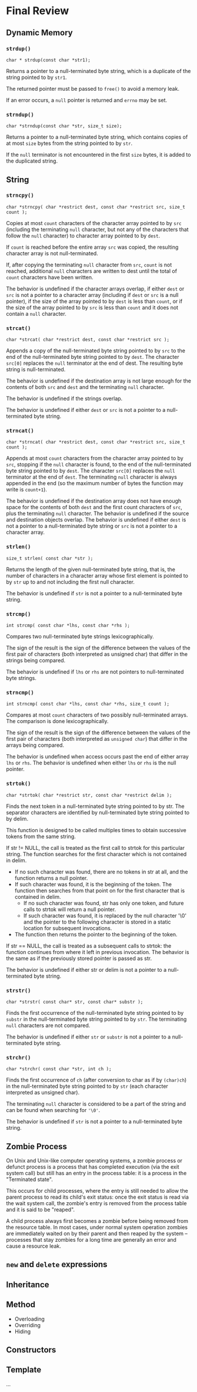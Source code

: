 # Final Review

## Dynamic Memory

### `strdup()`

`char * strdup(const char *str1);`

Returns a pointer to a null-terminated byte string, which is a duplicate of the string pointed to by `str1`.

The returned pointer must be passed to `free()` to avoid a memory leak.

If an error occurs, a `null` pointer is returned and `errno` may be set.

### `strndup()`

`char *strndup(const char *str, size_t size);`

Returns a pointer to a null-terminated byte string, which contains copies of at most `size` bytes from the string pointed to by `str`.

If the `null` terminator is not encountered in the first `size` bytes, it is added to the duplicated string.

## String

### `strncpy()`

`char *strncpy( char *restrict dest, const char *restrict src, size_t count );`

Copies at most `count` characters of the character array pointed to by `src` (including the terminating `null` character, but not any of the characters that follow the `null` character) to character array pointed to by `dest`.

If `count` is reached before the entire array `src` was copied, the resulting character array is not null-terminated.

If, after copying the terminating `null` character from `src`, `count` is not reached, additional `null` characters are written to dest until the total of `count` characters have been written.

The behavior is undefined if the character arrays overlap, if either `dest` or `src` is not a pointer to a character array (including if `dest` or `src` is a null pointer), if the size of the array pointed to by `dest` is less than `count`, or if the size of the array pointed to by `src` is less than `count` and it does not contain a `null` character.

### `strcat()`

`char *strcat( char *restrict dest, const char *restrict src );`

Appends a copy of the null-terminated byte string pointed to by `src` to the end of the null-terminated byte string pointed to by `dest`. The character `src[0]` replaces the `null` terminator at the end of dest. The resulting byte string is null-terminated.

The behavior is undefined if the destination array is not large enough for the contents of both `src` and `dest` and the terminating `null` character.

The behavior is undefined if the strings overlap.

The behavior is undefined if either `dest` or `src` is not a pointer to a null-terminated byte string.

### `strncat()`

`char *strncat( char *restrict dest, const char *restrict src, size_t count );`

Appends at most `count` characters from the character array pointed to by `src`, stopping if the `null` character is found, to the end of the null-terminated byte string pointed to by `dest`. The character `src[0]` replaces the `null` terminator at the end of `dest`. The terminating `null` character is always appended in the end (so the maximum number of bytes the function may write is `count+1`).

The behavior is undefined if the destination array does not have enough space for the contents of both `dest` and the first count characters of `src`, plus the terminating `null` character. The behavior is undefined if the source and destination objects overlap. The behavior is undefined if either `dest` is not a pointer to a null-terminated byte string or `src` is not a pointer to a character array.

### `strlen()`

`size_t strlen( const char *str );`

Returns the length of the given null-terminated byte string, that is, the number of characters in a character array whose first element is pointed to by `str` up to and not including the first null character.

The behavior is undefined if `str` is not a pointer to a null-terminated byte string.

### `strcmp()`

`int strcmp( const char *lhs, const char *rhs );`

Compares two null-terminated byte strings lexicographically.

The sign of the result is the sign of the difference between the values of the first pair of characters (both interpreted as unsigned char) that differ in the strings being compared.

The behavior is undefined if `lhs` or `rhs` are not pointers to null-terminated byte strings.

### `strncmp()`

`int strncmp( const char *lhs, const char *rhs, size_t count );`

Compares at most `count` characters of two possibly null-terminated arrays. The comparison is done lexicographically.

The sign of the result is the sign of the difference between the values of the first pair of characters (both interpreted as `unsigned char`) that differ in the arrays being compared.

The behavior is undefined when access occurs past the end of either array `lhs` or `rhs`. The behavior is undefined when either `lhs` or `rhs` is the null pointer.

### `strtok()`

`char *strtok( char *restrict str, const char *restrict delim );`

Finds the next token in a null-terminated byte string pointed to by str. The separator characters are identified by null-terminated byte string pointed to by delim.

This function is designed to be called multiples times to obtain successive tokens from the same string.

If str != NULL, the call is treated as the first call to strtok for this particular string. The function searches for the first character which is not contained in delim.

- If no such character was found, there are no tokens in str at all, and the function returns a null pointer.
- If such character was found, it is the beginning of the token. The function then searches from that point on for the first character that is contained in delim.
  - If no such character was found, str has only one token, and future calls to strtok will return a null pointer.
  - If such character was found, it is replaced by the null character '\0' and the pointer to the following character is stored in a static location for subsequent invocations.
- The function then returns the pointer to the beginning of the token.

If str == NULL, the call is treated as a subsequent calls to strtok: the function continues from where it left in previous invocation. The behavior is the same as if the previously stored pointer is passed as str.

The behavior is undefined if either str or delim is not a pointer to a null-terminated byte string.

### `strstr()`

`char *strstr( const char* str, const char* substr );`

Finds the first occurrence of the null-terminated byte string pointed to by `substr` in the null-terminated byte string pointed to by `str`. The terminating `null` characters are not compared.

The behavior is undefined if either `str` or `substr` is not a pointer to a null-terminated byte string.

### `strchr()`

`char *strchr( const char *str, int ch );`

Finds the first occurrence of `ch` (after conversion to char as if by `(char)ch`) in the null-terminated byte string pointed to by `str` (each character interpreted as unsigned char).

The terminating `null` character is considered to be a part of the string and can be found when searching for `'\0'`.

The behavior is undefined if `str` is not a pointer to a null-terminated byte string.

## Zombie Process

On Unix and Unix-like computer operating systems, a zombie process or defunct process is a process that has completed execution (via the exit system call) but still has an entry in the process table: it is a process in the "Terminated state".

This occurs for child processes, where the entry is still needed to allow the parent process to read its child's exit status: once the exit status is read via the wait system call, the zombie's entry is removed from the process table and it is said to be "reaped".

A child process always first becomes a zombie before being removed from the resource table. In most cases, under normal system operation zombies are immediately waited on by their parent and then reaped by the system – processes that stay zombies for a long time are generally an error and cause a resource leak.

## `new` and `delete` expressions

## Inheritance

## Method

- Overloading
- Overriding
- Hiding

## Constructors

## Template











...
